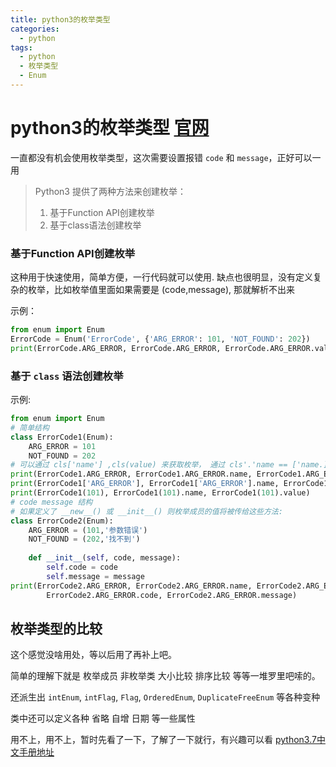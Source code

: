 ```yaml
---
title: python3的枚举类型
categories:
  - python
tags:
  - python
  - 枚举类型
  - Enum
---
```

# python3的枚举类型 [官网](https://docs.python.org/zh-cn/3.7/library/enum.html)

一直都没有机会使用枚举类型，这次需要设置报错 `code` 和 `message`，正好可以一用

> Python3 提供了两种方法来创建枚举：
> 1. 基于Function API创建枚举
> 2. 基于class语法创建枚举

### 基于Function API创建枚举

这种用于快速使用，简单方便，一行代码就可以使用. 缺点也很明显，没有定义复杂的枚举，比如枚举值里面如果需要是 (code,message), 那就解析不出来

示例：

```python
from enum import Enum
ErrorCode = Enum('ErrorCode', {'ARG_ERROR': 101, 'NOT_FOUND': 202})
print(ErrorCode.ARG_ERROR, ErrorCode.ARG_ERROR, ErrorCode.ARG_ERROR.value)
```

### 基于 `class` 语法创建枚举

示例:

```python
from enum import Enum
# 简单结构
class ErrorCode1(Enum):
    ARG_ERROR = 101
    NOT_FOUND = 202
# 可以通过 cls['name'] ,cls(value) 来获取枚举， 通过 cls'.'name == ['name.]
print(ErrorCode1.ARG_ERROR, ErrorCode1.ARG_ERROR.name, ErrorCode1.ARG_ERROR.value)
print(ErrorCode1['ARG_ERROR'], ErrorCode1['ARG_ERROR'].name, ErrorCode1['ARG_ERROR'].value)
print(ErrorCode1(101), ErrorCode1(101).name, ErrorCode1(101).value)
# code message 结构
# 如果定义了 __new__() 或 __init__() 则枚举成员的值将被传给这些方法:
class ErrorCode2(Enum):
    ARG_ERROR = (101,'参数错误')
    NOT_FOUND = (202,'找不到')
    
    def __init__(self, code, message):
        self.code = code
        self.message = message
print(ErrorCode2.ARG_ERROR, ErrorCode2.ARG_ERROR.name, ErrorCode2.ARG_ERROR.value,
        ErrorCode2.ARG_ERROR.code, ErrorCode2.ARG_ERROR.message)
```

## 枚举类型的比较

这个感觉没啥用处，等以后用了再补上吧。

简单的理解下就是 枚举成员 非枚举类 大小比较 排序比较 等等一堆罗里吧嗦的。

还派生出 `intEnum`, `intFlag`, `Flag`, `OrderedEnum`, `DuplicateFreeEnum` 等各种变种

类中还可以定义各种 省略 自增 日期 等一些属性

用不上，用不上，暂时先看了一下，了解了一下就行，有兴趣可以看 [python3.7中文手册地址](https://docs.python.org/zh-cn/3.7/library/enum.html#enum-classes-with-methods)







